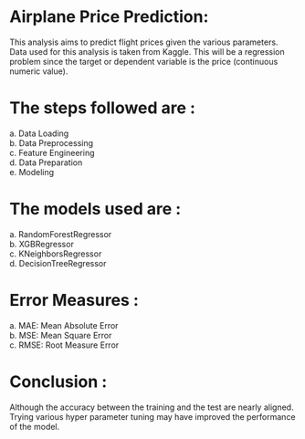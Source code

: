 # Airplane Price Prediction: 
This analysis aims to predict flight prices given the various parameters. Data used for this analysis is taken from Kaggle. This will be a regression problem since the target or dependent variable is the price (continuous numeric value). 

# The steps followed are : 
a. Data Loading 
<br/>
b. Data Preprocessing 
<br/>
c. Feature Engineering
<br/>
d. Data Preparation 
<br/>
e. Modeling

# The models used are : 
a. RandomForestRegressor
<br/>
b. XGBRegressor
<br/>
c. KNeighborsRegressor
<br/>
d. DecisionTreeRegressor

# Error Measures : 
a. MAE: Mean Absolute Error 
<br/>
b. MSE: Mean Square Error 
<br/>
c. RMSE: Root Measure Error 

# Conclusion :
Although the accuracy between the training and the test are nearly aligned. Trying various hyper parameter tuning may have improved the performance of the model. 

